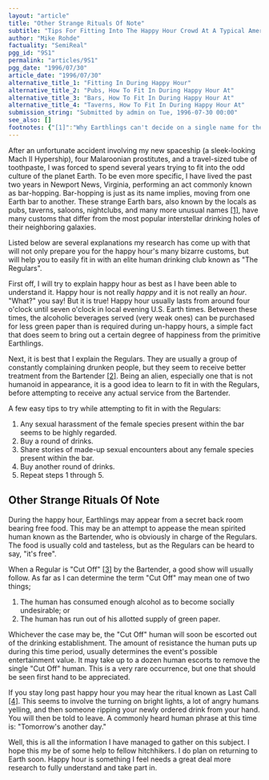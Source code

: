 ```yaml
---
layout: "article"
title: "Other Strange Rituals Of Note"
subtitle: "Tips For Fitting Into The Happy Hour Crowd At A Typical American Bar"
author: "Mike Rohde"
factuality: "SemiReal"
pgg_id: "9S1"
permalink: "articles/9S1"
pgg_date: "1996/07/30"
article_date: "1996/07/30"
alternative_title_1: "Fitting In During Happy Hour"
alternative_title_2: "Pubs, How To Fit In During Happy Hour At"
alternative_title_3: "Bars, How To Fit In During Happy Hour At"
alternative_title_4: "Taverns, How To Fit In During Happy Hour At"
submission_string: "Submitted by admin on Tue, 1996-07-30 00:00"
see_also: []
footnotes: {"[1]":"Why Earthlings can't decide on a single name for these places further points out the unnecessary complexities created by such a simple minded life form.","[2]":"The Bartender is an important human who distributes alcoholic beverages in exchange for the pieces of green paper. A very important human, and possibly a form of Earth Royalty.","[3]":"The term \"Cut Off\" seems to apply mainly to American bars and should not be confused with the use of telephones, light switches, or even as a tragically bad name for a rock and roll band. I have witnessed many a well traveled hitchhiker lose their towel from a misunderstanding created by the slippery English language. Simply put, in America, if you are told you have been cut off, it is best to leave that place immediately. Do not even look back.","[4]":"Also known as \"Last Orders\"."}
---
```

<div>
<p>After an unfortunate accident involving my new spaceship (a sleek-looking Mach II Hypership), four Malaroonian prostitutes, and a travel-sized tube of toothpaste, I was forced to spend several years trying to fit into the odd culture of the planet Earth. To be even more specific, I have lived the past two years in Newport News, Virginia, performing an act commonly known as bar-hopping. Bar-hopping is just as its name implies, moving from one Earth bar to another. These strange Earth bars, also known by the locals as pubs, taverns, saloons, nightclubs, and many more unusual names <a href="#footnotes.1" class="footnote-link">[1]</a>, have many customs that differ from the most popular interstellar drinking holes of their neighboring galaxies.</p>
<p>Listed below are several explanations my research has come up with that will not only prepare you for the happy hour's many bizarre customs, but will help you to easily fit in with an elite human drinking club known as "The Regulars".</p>
<p>First off, I will try to explain happy hour as best as I have been able to understand it. Happy hour is not really <em>happy</em> and it is not really an <em>hour</em>. "What?" you say! But it is true! Happy hour usually lasts from around four o'clock until seven o'clock in local evening U.S. Earth times. Between these times, the alcoholic beverages served (very weak ones) can be purchased for less green paper than is required during un-happy hours, a simple fact that does seem to bring out a certain degree of happiness from the primitive Earthlings.</p>
<p>Next, it is best that I explain the Regulars. They are usually a group of constantly complaining drunken people, but they seem to receive better treatment from the Bartender <a href="#footnotes.2" class="footnote-link">[2]</a>. Being an alien, especially one that is not humanoid in appearance, it is a good idea to learn to fit in with the Regulars, before attempting to receive any actual service from the Bartender.</p>
<p>A few easy tips to try while attempting to fit in with the Regulars:</p>
<ol>
<li value="1">Any sexual harassment of the female species present within the bar seems to be highly regarded.</li>
<li value="2">Buy a round of drinks.</li>
<li value="3">Share stories of made-up sexual encounters about any female species present within the bar.</li>
<li value="4">Buy another round of drinks.</li>
<li value="5">Repeat steps 1 through 5.</li>
</ol>
<h2>Other Strange Rituals Of Note</h2>
<p>During the happy hour, Earthlings may appear from a secret back room bearing free food. This may be an attempt to appease the mean spirited human known as the Bartender, who is obviously in charge of the Regulars. The food is usually cold and tasteless, but as the Regulars can be heard to say, "it's free".</p>
<p>When a Regular is "Cut Off" <a href="#footnotes.3" class="footnote-link">[3]</a> by the Bartender, a good show will usually follow. As far as I can determine the term "Cut Off" may mean one of two things;</p>
<ol>
<li value="1">The human has consumed enough alcohol as to become socially undesirable; or</li>
<li value="2">The human has run out of his allotted supply of green paper.</li>
</ol>
<p>Whichever the case may be, the "Cut Off" human will soon be escorted out of the drinking establishment. The amount of resistance the human puts up during this time period, usually determines the event's possible entertainment value. It may take up to a dozen human escorts to remove the single "Cut Off" human. This is a very rare occurrence, but one that should be seen first hand to be appreciated.</p>
<p>If you stay long past happy hour you may hear the ritual known as Last Call <a href="#footnotes.4" class="footnote-link">[4]</a>. This seems to involve the turning on bright lights, a lot of angry humans yelling, and then someone ripping your newly ordered drink from your hand. You will then be told to leave. A commonly heard human phrase at this time is: "Tomorrow's another day."</p>
<p>Well, this is all the information I have managed to gather on this subject. I hope this my be of some help to fellow hitchhikers. I do plan on returning to Earth soon. Happy hour is something I feel needs a great deal more research to fully understand and take part in.</p>
</div>
